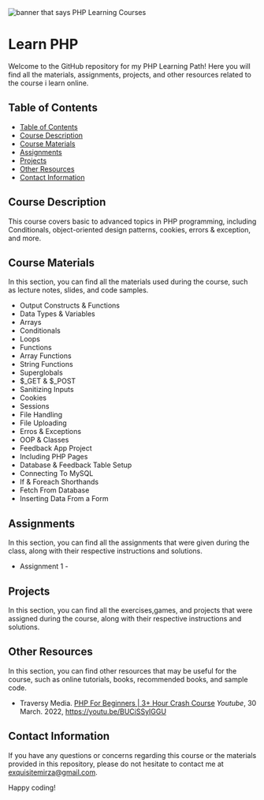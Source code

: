 <img src="https://raw.githubusercontent.com/MirzaHilmi/Learn-PHP/master/docs/header-image.png" alt="banner that says PHP Learning Courses">

# Learn PHP

Welcome to the GitHub repository for my PHP Learning Path! Here you will find all the materials, assignments, projects, and other resources related to the course i learn online.

## Table of Contents

- [Table of Contents](#table-of-contents)
- [Course Description](#course-description)
- [Course Materials](#course-materials)
- [Assignments](#assignments)
- [Projects](#projects)
- [Other Resources](#other-resources)
- [Contact Information](#contact-information)

## Course Description

This course covers basic to advanced topics in PHP programming, including Conditionals, object-oriented design patterns, cookies, errors & exception, and more.

## Course Materials 

In this section, you can find all the materials used during the course, such as lecture notes, slides, and code samples.

* Output Constructs & Functions
* Data Types & Variables
* Arrays
* Conditionals
* Loops
* Functions
* Array Functions
* String Functions
* Superglobals
* $_GET & $_POST
* Sanitizing Inputs
* Cookies
* Sessions
* File Handling
* File Uploading
* Erros & Exceptions
* OOP & Classes
* Feedback App Project
* Including PHP Pages
* Database & Feedback Table Setup
* Connecting To MySQL
* If & Foreach Shorthands
* Fetch From Database
* Inserting Data From a Form

## Assignments

In this section, you can find all the assignments that were given during the class, along with their respective instructions and solutions.

* Assignment 1 - 

## Projects

In this section, you can find all the exercises,games, and projects that were assigned during the course, along with their respective instructions and solutions.

## Other Resources

In this section, you can find other resources that may be useful for the course, such as online tutorials, books, recommended books, and sample code.

* Traversy Media. [PHP For Beginners | 3+ Hour Crash Course][yt-link-1] *Youtube*, 30 March. 2022, https://youtu.be/BUCiSSyIGGU

## Contact Information

If you have any questions or concerns regarding this course or the materials provided in this repository, please do not hesitate to contact me at [exquisitemirza@gmail.com][email-me].

Happy coding!

[email-me]: mailto:exquisitemirza@gmail.com
[yt-link-1]: https://youtu.be/BUCiSSyIGGU
